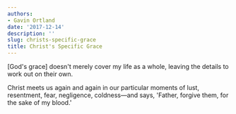 ```yaml
---
authors:
- Gavin Ortland
date: '2017-12-14'
description: ''
slug: christs-specific-grace
title: Christ's Specific Grace
---
```

[God's grace] doesn't merely cover my life as a whole, leaving the details to work out on their own.

Christ meets us again and again in our particular moments of lust, resentment, fear, negligence, coldness—and says, 'Father, forgive them, for the sake of my blood.'



